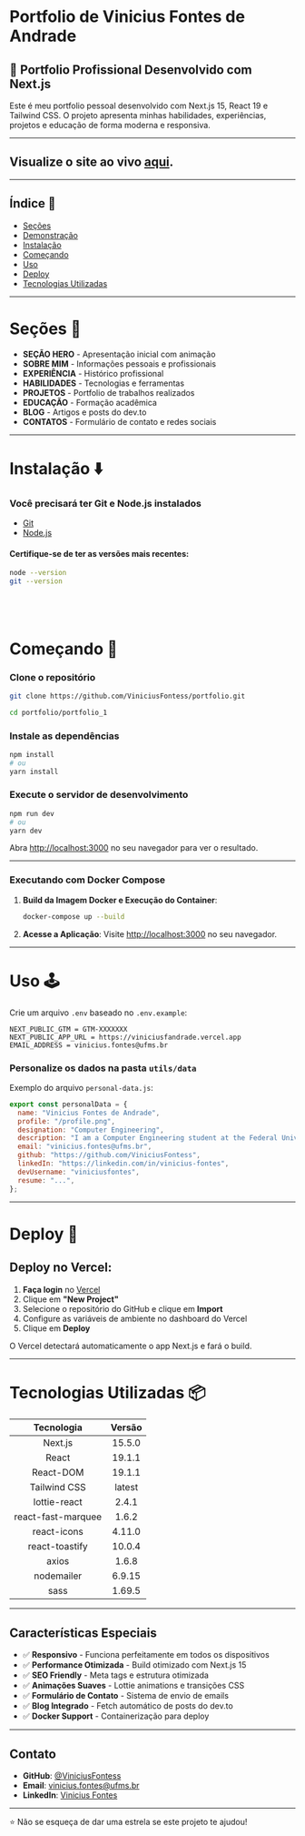 # Portfolio de Vinicius Fontes de Andrade

## 🚀 Portfolio Profissional Desenvolvido com Next.js

Este é meu portfolio pessoal desenvolvido com Next.js 15, React 19 e Tailwind CSS. O projeto apresenta minhas habilidades, experiências, projetos e educação de forma moderna e responsiva.

---


## Visualize o site ao vivo [aqui](https://viniciusfandrade.vercel.app/).

---

## Índice :scroll:

- [Seções](#seções-bookmark)
- [Demonstração](#demonstração-movie_camera)
- [Instalação](#instalação-arrow_down)
- [Começando](#começando-dart)
- [Uso](#uso-joystick)
- [Deploy](#deploy-rocket)
- [Tecnologias Utilizadas](#tecnologias-utilizadas-package)

---

# Seções :bookmark:

- **SEÇÃO HERO** - Apresentação inicial com animação
- **SOBRE MIM** - Informações pessoais e profissionais
- **EXPERIÊNCIA** - Histórico profissional
- **HABILIDADES** - Tecnologias e ferramentas
- **PROJETOS** - Portfolio de trabalhos realizados
- **EDUCAÇÃO** - Formação acadêmica
- **BLOG** - Artigos e posts do dev.to
- **CONTATOS** - Formulário de contato e redes sociais

---

# Instalação :arrow_down:

### Você precisará ter Git e Node.js instalados

- [Git](https://git-scm.com/downloads)
- [Node.js](https://nodejs.org/en/download/)

#### Certifique-se de ter as versões mais recentes:

```bash
node --version
git --version
```

## <br />

# Começando :dart:

### Clone o repositório

```bash
git clone https://github.com/ViniciusFontess/portfolio.git

cd portfolio/portfolio_1
```

### Instale as dependências

```bash
npm install
# ou
yarn install
```

### Execute o servidor de desenvolvimento

```bash
npm run dev
# ou
yarn dev
```

Abra [http://localhost:3000](http://localhost:3000) no seu navegador para ver o resultado.

---

### Executando com Docker Compose

1. **Build da Imagem Docker e Execução do Container**:
    ```bash
    docker-compose up --build
    ```

2. **Acesse a Aplicação**:
    Visite [http://localhost:3000](http://localhost:3000) no seu navegador.

---

# Uso :joystick:

Crie um arquivo `.env` baseado no `.env.example`:

```env
NEXT_PUBLIC_GTM = GTM-XXXXXXX
NEXT_PUBLIC_APP_URL = https://viniciusfandrade.vercel.app
EMAIL_ADDRESS = vinicius.fontes@ufms.br
```

### Personalize os dados na pasta `utils/data`

Exemplo do arquivo `personal-data.js`:

```javascript
export const personalData = {
  name: "Vinicius Fontes de Andrade",
  profile: "/profile.png",
  designation: "Computer Engineering",
  description: "I am a Computer Engineering student at the Federal University of Mato Grosso do Sul (UFMS) with extensive experience in software development, computer vision, and robotics. I am proficient in languages ​​such as Python, C/C++, Java, and JavaScript, with a focus on computational optimization and artificial intelligence applications. I seek to apply my skills to challenging projects and contribute to the development of innovative technological solutions, with a strong interest in areas such as IoT, BLE, and machine learning.",
  email: "vinicius.fontes@ufms.br",
  github: "https://github.com/ViniciusFontess",
  linkedIn: "https://linkedin.com/in/vinicius-fontes",
  devUsername: "viniciusfontes",
  resume: "...",
};
```

---

# Deploy :rocket:

## Deploy no Vercel:

1. **Faça login** no [Vercel](https://vercel.com/)
2. Clique em **"New Project"**
3. Selecione o repositório do GitHub e clique em **Import**
4. Configure as variáveis de ambiente no dashboard do Vercel
5. Clique em **Deploy**

O Vercel detectará automaticamente o app Next.js e fará o build.

---

# Tecnologias Utilizadas :package:

|      Tecnologia        |    Versão    |
| :--------------------: | :----------: |
|         Next.js        |    15.5.0    |
|         React          |    19.1.1    |
|       React-DOM        |    19.1.1    |
|      Tailwind CSS     |    latest    |
|      lottie-react      |    2.4.1     |
|   react-fast-marquee   |    1.6.2     |
|      react-icons       |    4.11.0    |
|     react-toastify     |    10.0.4    |
|         axios          |    1.6.8     |
|       nodemailer       |    6.9.15    |
|          sass          |    1.69.5    |

---

## Características Especiais

- ✅ **Responsivo** - Funciona perfeitamente em todos os dispositivos
- ✅ **Performance Otimizada** - Build otimizado com Next.js 15
- ✅ **SEO Friendly** - Meta tags e estrutura otimizada
- ✅ **Animações Suaves** - Lottie animations e transições CSS
- ✅ **Formulário de Contato** - Sistema de envio de emails
- ✅ **Blog Integrado** - Fetch automático de posts do dev.to
- ✅ **Docker Support** - Containerização para deploy

---

## Contato

- **GitHub**: [@ViniciusFontess](https://github.com/ViniciusFontess)
- **Email**: vinicius.fontes@ufms.br
- **LinkedIn**: [Vinicius Fontes](https://linkedin.com/in/vinicius-fontes)

---

⭐ Não se esqueça de dar uma estrela se este projeto te ajudou!
